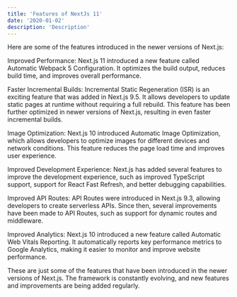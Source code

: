```yaml
---
title: 'Features of NextJs 11'
date: '2020-01-02'
description: 'Description'
---
```


Here are some of the features introduced in the newer versions of Next.js:

Improved Performance: Next.js 11 introduced a new feature called Automatic Webpack 5 Configuration. It optimizes the build output, reduces build time, and improves overall performance.

Faster Incremental Builds: Incremental Static Regeneration (ISR) is an exciting feature that was added in Next.js 9.5. It allows developers to update static pages at runtime without requiring a full rebuild. This feature has been further optimized in newer versions of Next.js, resulting in even faster incremental builds.

Image Optimization: Next.js 10 introduced Automatic Image Optimization, which allows developers to optimize images for different devices and network conditions. This feature reduces the page load time and improves user experience.

Improved Development Experience: Next.js has added several features to improve the development experience, such as improved TypeScript support, support for React Fast Refresh, and better debugging capabilities.

Improved API Routes: API Routes were introduced in Next.js 9.3, allowing developers to create serverless APIs. Since then, several improvements have been made to API Routes, such as support for dynamic routes and middleware.

Improved Analytics: Next.js 10 introduced a new feature called Automatic Web Vitals Reporting. It automatically reports key performance metrics to Google Analytics, making it easier to monitor and improve website performance.

These are just some of the features that have been introduced in the newer versions of Next.js. The framework is constantly evolving, and new features and improvements are being added regularly.
